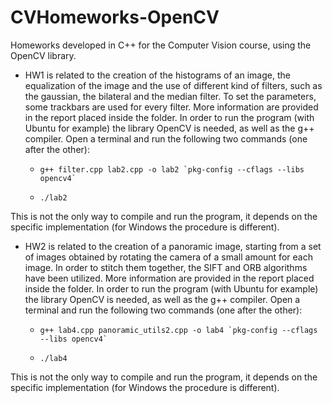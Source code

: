 # CVHomeworks-OpenCV
Homeworks developed in C++ for the Computer Vision course, using the OpenCV library.

- HW1 is related to the creation of the histograms of an image, the equalization of the image and the use of different kind of filters, such as the gaussian, the bilateral and the median filter.
To set the parameters, some trackbars are used for every filter. More information are provided in the report placed inside the folder.
In order to run the program (with Ubuntu for example) the library OpenCV is needed, as well as the g++ compiler.
Open a terminal and run the following two commands (one after the other):

  - `` g++ filter.cpp lab2.cpp -o lab2 `pkg-config --cflags --libs opencv4` ``

  - `` ./lab2 ``

This is not the only way to compile and run the program, it depends on the specific implementation (for Windows the procedure is different).

- HW2 is related to the creation of a panoramic image, starting from a set of images obtained by rotating the camera of a small amount for each image. In order to stitch them together, the SIFT 
and ORB algorithms have been utilized. More information are provided in the report placed inside the folder.
In order to run the program (with Ubuntu for example) the library OpenCV is needed, as well as the g++ compiler.
Open a terminal and run the following two commands (one after the other):

  - `` g++ lab4.cpp panoramic_utils2.cpp -o lab4 `pkg-config --cflags --libs opencv4` ``

  - `` ./lab4 ``

This is not the only way to compile and run the program, it depends on the specific implementation (for Windows the procedure is different).
